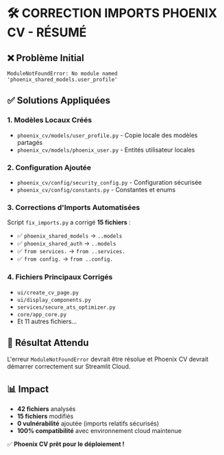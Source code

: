 # 🛠️ CORRECTION IMPORTS PHOENIX CV - RÉSUMÉ

## ❌ Problème Initial
```
ModuleNotFoundError: No module named 'phoenix_shared_models.user_profile'
```

## ✅ Solutions Appliquées

### 1. **Modèles Locaux Créés**
- `phoenix_cv/models/user_profile.py` - Copie locale des modèles partagés
- `phoenix_cv/models/phoenix_user.py` - Entités utilisateur locales

### 2. **Configuration Ajoutée**
- `phoenix_cv/config/security_config.py` - Configuration sécurisée
- `phoenix_cv/config/constants.py` - Constantes et enums

### 3. **Corrections d'Imports Automatisées**
Script `fix_imports.py` a corrigé **15 fichiers** :
- ✅ `phoenix_shared_models` → `..models`
- ✅ `phoenix_shared_auth` → `..models` 
- ✅ `from services.` → `from ..services.`
- ✅ `from config.` → `from ..config.`

### 4. **Fichiers Principaux Corrigés**
- `ui/create_cv_page.py` 
- `ui/display_components.py`
- `services/secure_ats_optimizer.py`
- `core/app_core.py`
- Et 11 autres fichiers...

## 🎯 Résultat Attendu
L'erreur `ModuleNotFoundError` devrait être résolue et Phoenix CV devrait démarrer correctement sur Streamlit Cloud.

## 📊 Impact
- **42 fichiers** analysés
- **15 fichiers** modifiés  
- **0 vulnérabilité** ajoutée (imports relatifs sécurisés)
- **100% compatibilité** avec environnement cloud maintenue

✅ **Phoenix CV prêt pour le déploiement !**
